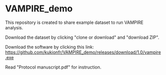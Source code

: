 # VAMPIRE_demo

This repository is created to share example dataset to run VAMPIRE analysis.

Download the dataset by clicking "clone or download" and "download ZIP".

Download the software by clicking this link: https://github.com/kukionfr/VAMPIRE_demo/releases/download/1.0/vampire.exe

Read "Protocol manuscript.pdf" for instruction.
